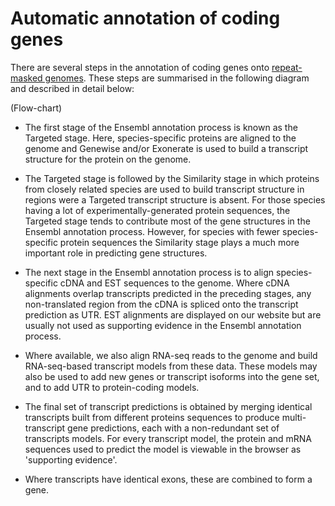 # Automatic annotation of coding genes

There are several steps in the annotation of coding genes onto [repeat-masked genomes](assembly_repeats.md). These steps are summarised in the following diagram and described in detail below:

(Flow-chart)

* The first stage of the Ensembl annotation process is known as the Targeted stage. Here, species-specific proteins are aligned to the genome and Genewise and/or Exonerate is used to build a transcript structure for the protein on the genome.

* The Targeted stage is followed by the Similarity stage in which proteins from closely related species are used to build transcript structure in regions were a Targeted transcript structure is absent. For those species having a lot of experimentally-generated protein sequences, the Targeted stage tends to contribute most of the gene structures in the Ensembl annotation process. However, for species with fewer species-specific protein sequences the Similarity stage plays a much more important role in predicting gene structures.

* The next stage in the Ensembl annotation process is to align species-specific cDNA and EST sequences to the genome. Where cDNA alignments overlap transcripts predicted in the preceding stages, any non-translated region from the cDNA is spliced onto the transcript prediction as UTR. EST alignments are displayed on our website but are usually not used as supporting evidence in the Ensembl annotation process.

* Where available, we also align RNA-seq reads to the genome and build RNA-seq-based transcript models from these data. These models may also be used to add new genes or transcript isoforms into the gene set, and to add UTR to protein-coding models.

* The final set of transcript predictions is obtained by merging identical transcripts built from different proteins sequences to produce multi-transcript gene predictions, each with a non-redundant set of transcripts models. For every transcript model, the protein and mRNA sequences used to predict the model is viewable in the browser as 'supporting evidence'.

* Where transcripts have identical exons, these are combined to form a gene.